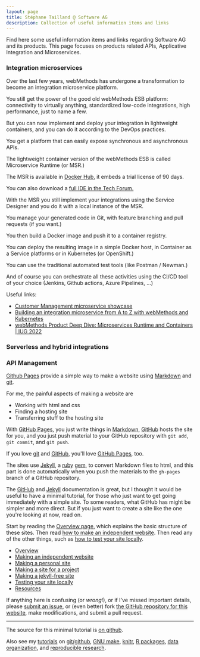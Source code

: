 ```yaml
---
layout: page
title: Stéphane Tailland @ Software AG
description: Collection of useful information items and links
---
```


Find here some useful information items and links regarding Software AG and its products.
This page focuses on products related APIs, Applicative Integration and Microservices.

### Integration microservices

Over the last few years, webMethods has undergone a transformation to become an integration microservice platform.

You still get the power of the good old webMethods ESB platform: connectivity to virtually anything, standardized low-code integrations, high performance, just to name a few.

But you can now implement and deploy your integration in lightweight containers, and you can do it according to the DevOps practices.

You get a platform that can easily expose synchronous and asynchronous APIs.

The lightweight container version of the webMethods ESB is called Microservice Runtime (or MSR.)

The MSR is available in [Docker Hub](https://hub.docker.com/r/softwareag/webmethods-microservicesruntime), it embeds a trial license of 90 days.

You can also download a [full IDE in the Tech Forum.](https://tech.forums.softwareag.com/t/webmethods-service-designer-download/235227)

With the MSR you still implement your integrations using the Service Designer and you do it with a local instance of the MSR.

You manage your generated code in Git, with feature branching and pull requests (if you want.)

You then build a Docker image and push it to a container registry.

You can deploy the resulting image in a simple Docker host, in Container as a Service platforms or in Kubernetes (or OpenShift.)

You can use the traditional automated test tools (like Postman / Newman.)

And of course you can orchestrate all these activities using the CI/CD tool of your choice (Jenkins, Github actions, Azure Pipelines, ...)

Useful links:
-   [Customer Management microservice showcase](https://github.com/staillansag/msr-customer-management-v2)
-   [Building an integration microservice from A to Z with webMethods and Kubernetes](https://tech.forums.softwareag.com/t/building-an-integration-microservice-from-a-to-z-with-webmethods-and-kubernetes/267171/1)
-   [webMethods Product Deep Dive: Microservices Runtime and Containers | IUG 2022](https://tech.forums.softwareag.com/t/webmethods-product-deep-dive-microservices-runtime-and-containers-iug-2022/267502)

### Serverless and hybrid integrations


### API Management




[Github Pages](https://pages.github.com) provide a simple way to make a
website using
[Markdown](https://daringfireball.net/projects/markdown/) and
[git](https://git-scm.com).

For me, the painful aspects of making a website are

- Working with html and css
- Finding a hosting site
- Transferring stuff to the hosting site

With [GitHub Pages](https://pages.github.com), you just write things in
[Markdown](https://daringfireball.net/projects/markdown/),
[GitHub](https://github.com) hosts the site for you, and you just push
material to your GitHub repository with `git add`, `git commit`, and
`git push`.

If you love [git](https://git-scm.com/) and
[GitHub](https://github.com), you'll love
[GitHub Pages](https://pages.github.com), too.

The sites use [Jekyll](https://jekyllrb.com/), a
[ruby](https://www.ruby-lang.org/en/) [gem](https://rubygems.org/), to
convert Markdown files to html, and this part is done
automatically when you push the materials to the `gh-pages` branch
of a GitHub repository.

The [GitHub](https://pages.github.com) and
[Jekyll](https://jekyllrb.com) documentation is great, but I thought it
would be useful to have a minimal tutorial, for those who just want to
get going immediately with a simple site. To some readers, what GitHub
has might be simpler and more direct.  But if you just want to create
a site like the one you're looking at now, read on.

Start by reading the [Overview page](pages/overview.html), which
explains the basic structure of these sites. Then read
[how to make an independent website](pages/independent_site.html). Then
read any of the other things, such as
[how to test your site locally](pages/local_test.html).

- [Overview](pages/overview.html)
- [Making an independent website](pages/independent_site.html)
- [Making a personal site](pages/user_site.html)
- [Making a site for a project](pages/project_site.html)
- [Making a jekyll-free site](pages/nojekyll.html)
- [Testing your site locally](pages/local_test.html)
- [Resources](pages/resources.html)

If anything here is confusing (or _wrong_!), or if I've missed
important details, please
[submit an issue](https://github.com/kbroman/simple_site/issues), or (even
better) fork [the GitHub repository for this website](https://github.com/kbroman/simple_site),
make modifications, and submit a pull request.

---

The source for this minimal tutorial is [on github](https://github.com/kbroman/simple_site).

Also see my [tutorials](https://kbroman.org/tutorials) on
[git/github](https://kbroman.org/github_tutorial),
[GNU make](https://kbroman.org/minimal_make),
[knitr](https://kbroman.org/knitr_knutshell),
[R packages](https://kbroman.org/pkg_primer),
[data organization](https://kbroman.org/dataorg),
and [reproducible research](https://kbroman.org/steps2rr).
